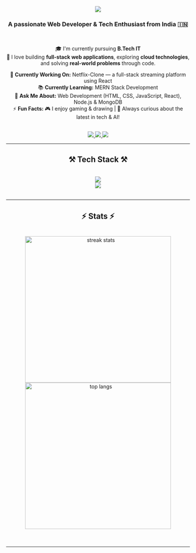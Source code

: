 

<h1 align="center">
  <img src="https://readme-typing-svg.herokuapp.com/?font=Righteous&size=35&center=true&vCenter=true&width=600&height=70&duration=4000&lines=Hi+There!+👋;+I'm+Ashwin!;" />
</h1>

<h3 align="center">A passionate Web Developer & Tech Enthusiast from India 🇮🇳</h3>
<br/>

<div align="center">
  
🎓 I'm currently pursuing **B.Tech IT**  
🚀 I love building **full-stack web applications**, exploring **cloud technologies**, and solving **real-world problems** through code.  

🔧 **Currently Working On:** Netflix-Clone — a full-stack streaming platform using React  
📚 **Currently Learning:** MERN Stack Development  
💬 **Ask Me About:** Web Development (HTML, CSS, JavaScript, React), Node.js & MongoDB  
⚡ **Fun Facts:** 🎮 I enjoy gaming & drawing | 🧠 Always curious about the latest in tech & AI!
</div>
<br/>
<div align="center">
  <a href="mailto:ashwinj0104@gmail.com">
    <img src="https://img.shields.io/badge/Gmail-333333?style=for-the-badge&logo=gmail&logoColor=red" />
  </a>
  <a href="www.linkedin.com/in/ashwin-j01" target="_blank">
    <img src="https://img.shields.io/badge/LinkedIn-0077B5?style=for-the-badge&logo=linkedin&logoColor=white" />
  </a>
  <a href="https://github.com/Ashwin-J01" target="_blank">
    <img src="https://img.shields.io/badge/GitHub-000000?style=for-the-badge&logo=github&logoColor=white" />
  </a>
</div>
<hr/>
<h2 align="center">⚒️ Tech Stack ⚒️</h2>
<br/>
<div align="center">
  <img src="https://skillicons.dev/icons?i=html,css,javascript,react,bootstrap,nodejs,mysql,figma" /><br>
  <img src="https://skillicons.dev/icons?i=express,mongodb,github,vscode,java,python,golang" /><br>
</div>
<br/>
<hr/>
<h2 align="center">⚡ Stats ⚡</h2>
<br>
<div align="center">
  <img width="400" src="https://github-readme-streak-stats.herokuapp.com/?user=Ashwin-J01&count_private=true&theme=react&border_radius=10" alt="streak stats" /> 
<br/>
  <img width="400" src="https://github-readme-stats.vercel.app/api/top-langs/?username=Ashwin-J01&hide=HTML&langs_count=8&layout=compact&theme=react&border_radius=10" alt="top langs" />
</div>
<br/><br/>
<hr/>
<br/>

